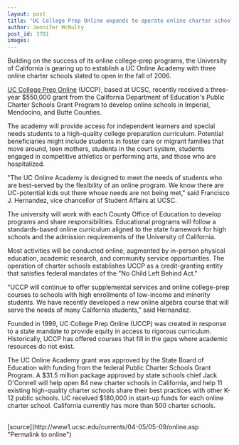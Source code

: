 ```yaml
---
layout: post
title: "UC College Prep Online expands to operate online charter schools"
author: Jennifer McNulty
post_id: 3781
images:
---
```


<a name="content" id="content"></a>
<p>
  Building on the success of its online college-prep programs, the University of California is gearing up to establish a UC Online Academy with three online charter schools slated to open in the fall of 2006.<br>
</p>
<p>
  <a href="http://www.uccp.org/">UC College Prep Online</a> (UCCP), based at UCSC, recently received a three-year $550,000 grant from the California Department of Education's Public Charter Schools Grant Program to develop online schools in Imperial, Mendocino, and Butte Counties.<br>
</p>
<p>
  The academy will provide access for independent learners and special needs students to a high-quality college preparation curriculum. Potential beneficiaries might include students in foster care or migrant families that move around, teen mothers, students in the court system, students engaged in competitive athletics or performing arts, and those who are hospitalized.<br>
</p>
<p>
  "The UC Online Academy is designed to meet the needs of students who are best-served by the flexibility of an online program. We know there are UC-potential kids out there whose needs are not being met," said Francisco J. Hernandez, vice chancellor of Student Affairs at UCSC.<br>
</p>
<p>
  The university will work with each County Office of Education to develop programs and share responsibilities. Educational programs will follow a standards-based online curriculum aligned to the state framework for high schools and the admission requirements of the University of California.
</p>
<p>
  Most activities will be conducted online, augmented by in-person physical education, academic research, and community service opportunities. The operation of charter schools establishes UCCP as a credit-granting entity that satisfies federal mandates of the "No Child Left Behind Act."<br>
</p>
<p>
  "UCCP will continue to offer supplemental services and online college-prep courses to schools with high enrollments of low-income and minority students. We have recently developed a new online algebra course that will serve the needs of many California students," said Hernandez.<br>
</p>
<p>
  Founded in 1999, UC College Prep Online (UCCP) was created in response to a state mandate to provide equity in access to rigorous curriculum. Historically, UCCP has offered courses that fill in the gaps where academic resources do not exist.<br>
</p>
<p>
  The UC Online Academy grant was approved by the State Board of Education with funding from the federal Public Charter Schools Grant Program. A $31.5 million package approved by state schools chief Jack O'Connell will help open 84 new charter schools in California, and help 11 existing high-quality charter schools share their best practices with other K-12 public schools. UC received $180,000 in start-up funds for each online charter school. California currently has more than 500 charter schools.<br>
  <br>
</p>
[source](http://www1.ucsc.edu/currents/04-05/05-09/online.asp "Permalink to online")
